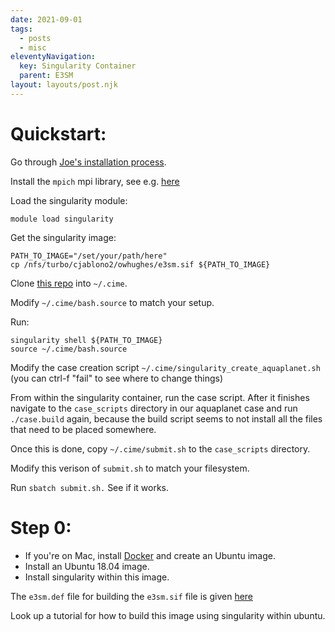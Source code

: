 ```yaml
---
date: 2021-09-01
tags:
  - posts
  - misc
eleventyNavigation:
  key: Singularity Container
  parent: E3SM
layout: layouts/post.njk
---
```

# Quickstart:
Go through [Joe's installation process](https://github.com/jhollowed/e3sm_greatlakes_install). 


Install the `mpich` mpi library, see e.g. [here](https://open-lab-notebook.glitch.me/posts/installing-mpas/)


Load the singularity module:
```
module load singularity
```

Get the singularity image:

```
PATH_TO_IMAGE="/set/your/path/here"
cp /nfs/turbo/cjablono2/owhughes/e3sm.sif ${PATH_TO_IMAGE}
```

Clone [this repo](https://github.com/OkayHughes/cime.e3sm.singularity) into `~/.cime`.

Modify `~/.cime/bash.source` to match your setup.

Run: 
```
singularity shell ${PATH_TO_IMAGE} 
source ~/.cime/bash.source
```

Modify the case creation script `~/.cime/singularity_create_aquaplanet.sh` (you can ctrl-f "fail" to see where to change things)

From within the singularity container, run the case script. After it finishes 
navigate to the `case_scripts` directory in our aquaplanet case 
and run `./case.build` again, because the build script seems to not
install all the files that need to be placed somewhere.

Once this is done, copy `~/.cime/submit.sh` to the `case_scripts` directory.

Modify this verison of `submit.sh` to match your filesystem. 

Run `sbatch submit.sh.` See if it works.







# Step 0:
* If you're on Mac, install [Docker](https://docs.docker.com/desktop/mac/install/) and create an Ubuntu image.
* Install an Ubuntu 18.04 image.
* Install singularity within this image.

The `e3sm.def` file for building the `e3sm.sif` file is given [here](https://open-lab-notebook.glitch.me/posts/E3SM/e3sm_container/)

Look up a tutorial for how to build this image using singularity within ubuntu.



